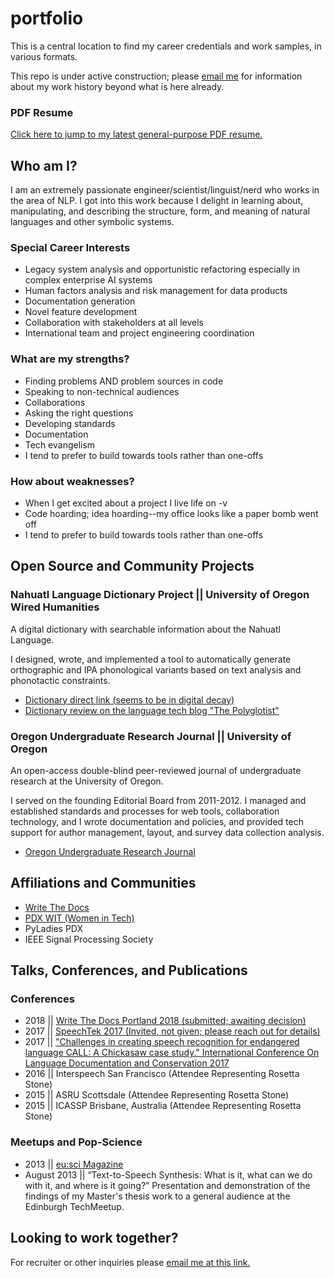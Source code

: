 # portfolio

This is a central location to find my career credentials and work samples, in various formats. 

This repo is under active construction; please [email me](mailto:eksoward@gmail.com?subject=Found%20on%20github:%20Requesting%20Credentials) for information about my work history beyond what is here already.

### PDF Resume
[Click here to jump to my latest general-purpose PDF resume.](https://github.com/eksoward/resume/blob/master/docs/eksoward-resume.pdf)

## Who am I?

I am an extremely passionate engineer/scientist/linguist/nerd who works in the area of NLP. I got into this work because I delight in learning about, manipulating, and describing the structure, form, and meaning of natural languages and other symbolic systems. 

### Special Career Interests

- Legacy system analysis and opportunistic refactoring especially in complex enterprise AI systems
- Human factors analysis and risk management for data products
- Documentation generation
- Novel feature development
- Collaboration with stakeholders at all levels
- International team and project engineering coordination

### What are my strengths? 

- Finding problems AND problem sources in code
- Speaking to non-technical audiences
- Collaborations
- Asking the right questions
- Developing standards
- Documentation
- Tech evangelism
- I tend to prefer to build towards tools rather than one-offs 

### How about weaknesses?

- When I get excited about a project I live life on -v
- Code hoarding; idea hoarding--my office looks like a paper bomb went off
- I tend to prefer to build towards tools rather than one-offs 

## Open Source and Community Projects

### Nahuatl Language Dictionary Project || University of Oregon Wired Humanities

A digital dictionary with searchable information about the Nahuatl Language. 

I designed, wrote, and implemented a tool to automatically generate orthographic and IPA phonological variants based on text analysis and phonotactic constraints.

- [Dictionary direct link (seems to be in digital decay)](http://whp.uoregon.edu/dictionaries/nahuatl/)
- [Dictionary review on the language tech blog "The Polyglotist"](http://thepolyglotist.com/resources/learning-resources/oregon-university-nahuatl-dictionary/)

### Oregon Undergraduate Research Journal || University of Oregon

An open-access double-blind peer-reviewed journal of undergraduate research at the University of Oregon.

I served on the founding Editorial Board from 2011-2012. I managed and established standards and processes for web tools, collaboration technology, and I wrote documentation and policies, and provided tech support for author management, layout, and survey data collection analysis.

- [Oregon Undergraduate Research Journal](http://journals.oregondigital.org/ourj)

## Affiliations and Communities

- [Write The Docs](http://www.writethedocs.org/)
- [PDX WIT (Women in Tech)](http://www.pdxwit.org/)
- PyLadies PDX
- IEEE Signal Processing Society

## Talks, Conferences, and Publications

### Conferences

- 2018 || [Write The Docs Portland 2018 (submitted; awaiting decision)](http://www.writethedocs.org/conf/portland/2018/)
- 2017 || [SpeechTek 2017 (Invited, not given; please reach out for details)](http://www.speechtek.com/2017/Wednesday.aspx#session_10626)
- 2017 || ["Challenges in creating speech recognition for endangered language CALL: A Chickasaw case study." International Conference On Language Documentation and Conservation 2017](https://scholarspace.manoa.hawaii.edu/bitstream/10125/42036/1/42036.pdf)
- 2016 || Interspeech San Francisco (Attendee Representing Rosetta Stone)
- 2015 || ASRU Scottsdale (Attendee Representing Rosetta Stone)
- 2015 || ICASSP Brisbane, Australia (Attendee Representing Rosetta Stone)

### Meetups and Pop-Science

- 2013 || [eu:sci Magazine](https://docs.google.com/document/d/1Cz3Q20dwpZVB-q2jp2bdIlr969fpolj_g2olkBxcvI4/edit?usp=sharing)
- August 2013 || “Text-to-Speech Synthesis: What is it, what can we do with it, and where is it going?” Presentation and demonstration of the findings of my Master's thesis work to a general audience at the Edinburgh TechMeetup.


## Looking to work together? 

For recruiter or other inquiries please [email me at this link.](mailto:eksoward@gmail.com?subject=Found%20on%20github:%20Looking%20to%20collaborate)

